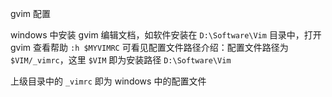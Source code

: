 gvim 配置  

windows 中安装 gvim 编辑文档，如软件安装在 `D:\Software\Vim` 目录中，打开 gvim 查看帮助 `:h $MYVIMRC` 可看见配置文件路径介绍：配置文件路径为 `$VIM/_vimrc`，这里 `$VIM` 即为安装路径 `D:\Software\Vim`  

上级目录中的 `_vimrc` 即为 windows 中的配置文件  